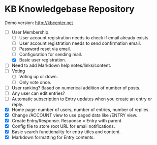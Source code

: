 KB Knowledgebase Repository
===========================

Demo version: http://kbcenter.net

- [ ] User Membership.
    - [ ] User account registration needs to check if email already exists.
    - [ ] User account registration needs to send confirmation email.
    - [ ] Password reset via email.
    - [ ] Configuration for sending mail.
    - [x] Basic user registration.
- [ ] Need to add Markdown help notes/links/content.
- [ ] Voting
    - [ ] Voting up or down.
    - [ ] Only vote once.
- [ ] User ranking? Based on numerical addition of number of posts.
- [ ] Any user can edit entries?
- [ ] Automatic subscription to Entry updates when you create an entry or reply.
- [x] Home page: number of users, number of entries, number of replies.
- [x] Change /ACCOUNT view to use paged data like /ENTRY view.
- [x] Create Entry/Response. Response = Entry with parent.
- [x] Config file to store root URL for email notifications.
- [x] Basic search functionality for entry titles and content.
- [x] Markdown formatting for Entry contents.